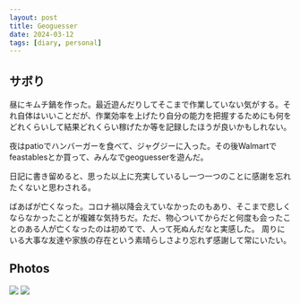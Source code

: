 ```yaml
---
layout: post
title: Geoguesser
date: 2024-03-12
tags: [diary, personal]
---
```


## サボり
昼にキムチ鍋を作った。最近遊んだりしてそこまで作業していない気がする。それ自体はいいことだが、作業効率を上げたり自分の能力を把握するためにも何をどれくらいして結果どれくらい稼げたか等を記録したほうが良いかもしれない。

夜はpatioでハンバーガーを食べて、ジャグジーに入った。その後Walmartでfeastablesとか買って、みんなでgeoguesserを遊んだ。

日記に書き留めると、思った以上に充実しているし一つ一つのことに感謝を忘れたくないと思わされる。

ばあばが亡くなった。コロナ禍以降会えていなかったのもあり、そこまで悲しくならなかったことが複雑な気持ちだ。ただ、物心ついてからだと何度も会ったことのある人が亡くなったのは初めてで、人って死ぬんだなと実感した。
周りにいる大事な友達や家族の存在という素晴らしさより忘れず感謝して常にいたい。
## Photos

![](https://photos.google.com/lr/photo/ADVFWbfua40PI9MPqDMD9d7mgoB0PXVIFHMoyI73Mjb9RfMl-SWIV_Ay9sSgELl4tiGs7SvTgPB60myYITzvK1EPbLmqarMVPw)
![](https://photos.google.com/lr/photo/ADVFWbeU13sFcoLv64UD55FGZp3ibzolggoy00V40lPG3RmaEnw5IbXymMnd78ljlELwDxkVd16S2Q9XKMSi0Mt69O03xnQuVQ)
